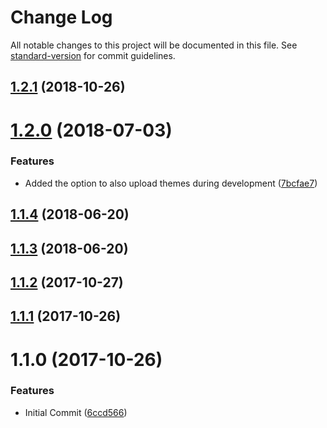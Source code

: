 # Change Log

All notable changes to this project will be documented in this file. See [standard-version](https://github.com/conventional-changelog/standard-version) for commit guidelines.

<a name="1.2.1"></a>
## [1.2.1](https://github.com/CognosExt/grunt-cognos-ext-upload/compare/v1.2.0...v1.2.1) (2018-10-26)



<a name="1.2.0"></a>
# [1.2.0](https://github.com/CognosExt/grunt-cognos-ext-upload/compare/v1.1.4...v1.2.0) (2018-07-03)


### Features

* Added the option to also upload themes during development ([7bcfae7](https://github.com/CognosExt/grunt-cognos-ext-upload/commit/7bcfae7))



<a name="1.1.4"></a>
## [1.1.4](https://github.com/CognosExt/grunt-cognos-ext-upload/compare/v1.1.3...v1.1.4) (2018-06-20)



<a name="1.1.3"></a>
## [1.1.3](https://github.com/CognosExt/grunt-cognos-ext-upload/compare/v1.1.2...v1.1.3) (2018-06-20)



<a name="1.1.2"></a>
## [1.1.2](https://github.com/CognosExt/grunt-cognos-ext-upload/compare/v1.1.1...v1.1.2) (2017-10-27)



<a name="1.1.1"></a>
## [1.1.1](https://github.com/CognosExt/grunt-cognos-ext-upload/compare/v1.1.0...v1.1.1) (2017-10-26)



<a name="1.1.0"></a>
# 1.1.0 (2017-10-26)


### Features

* Initial Commit ([6ccd566](https://github.com/CognosExt/grunt-cognos-ext-upload/commit/6ccd566))
